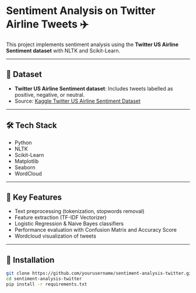 # Sentiment Analysis on Twitter Airline Tweets ✈️

This project implements sentiment analysis using the **Twitter US Airline Sentiment dataset** with NLTK and Scikit-Learn.

---

## 📂 Dataset

- **Twitter US Airline Sentiment dataset**: Includes tweets labelled as positive, negative, or neutral.
- Source: [Kaggle Twitter US Airline Sentiment Dataset](https://www.kaggle.com/datasets/crowdflower/twitter-airline-sentiment)

---

## 🛠️ Tech Stack

- Python
- NLTK
- Scikit-Learn
- Matplotlib
- Seaborn
- WordCloud

---

## 🚀 Key Features

- Text preprocessing (tokenization, stopwords removal)
- Feature extraction (TF-IDF Vectorizer)
- Logistic Regression & Naive Bayes classifiers
- Performance evaluation with Confusion Matrix and Accuracy Score
- Wordcloud visualization of tweets

---

## 🔧 Installation

```bash
git clone https://github.com/yourusername/sentiment-analysis-twitter.git
cd sentiment-analysis-twitter
pip install -r requirements.txt
